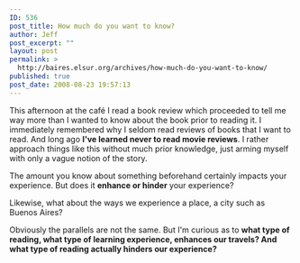 ```yaml
---
ID: 536
post_title: How much do you want to know?
author: Jeff
post_excerpt: ""
layout: post
permalink: >
  http://baires.elsur.org/archives/how-much-do-you-want-to-know/
published: true
post_date: 2008-08-23 19:57:13
---
```

This afternoon at the café I read a book review which proceeded to tell me way more than I wanted to know about the book prior to reading it. I immediately remembered why I seldom read reviews of books that I want to read. And long ago <strong>I've learned never to read movie reviews</strong>. I rather approach things like this without much prior knowledge, just arming myself with only a vague notion of the story. 

The amount you know about something beforehand certainly impacts your experience. But does it <strong>enhance or hinder</strong> your experience?

Likewise, what about the ways we experience a place, a city such as Buenos Aires?

Obviously the parallels are not the same. But I'm curious as to <strong>what type of reading, what type of learning experience, enhances our travels? And what type of reading actually hinders our experience?</strong>